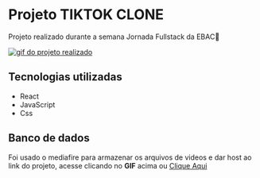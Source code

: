 # Projeto TIKTOK CLONE

Projeto realizado durante a semana Jornada Fullstack da EBAC🎯

[<img src="./projeto-tiktok.gif" alt="gif do projeto realizado">](https://projeto-tiktok-36baf.web.app/)

## Tecnologias utilizadas

- React
- JavaScript
- Css

## Banco de dados

Foi usado o mediafire para armazenar os arquivos de videos e dar host ao link do projeto, acesse clicando no <b>GIF</b> acima ou <a href="https://projeto-tiktok-36baf.web.app/">Clique Aqui
